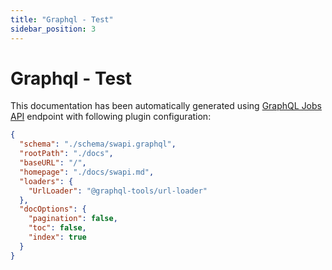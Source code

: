 ```yaml
---
title: "Graphql - Test"
sidebar_position: 3
---
```


# Graphql - Test

This documentation has been automatically generated using [GraphQL Jobs API](https://api.graphql.jobs) endpoint with following plugin configuration:

```json title="graphql-markdown.config.js"
{
  "schema": "./schema/swapi.graphql",
  "rootPath": "./docs",
  "baseURL": "/",
  "homepage": "./docs/swapi.md",
  "loaders": {
    "UrlLoader": "@graphql-tools/url-loader"
  },
  "docOptions": {
    "pagination": false,
    "toc": false,
    "index": true
  }
}
```
